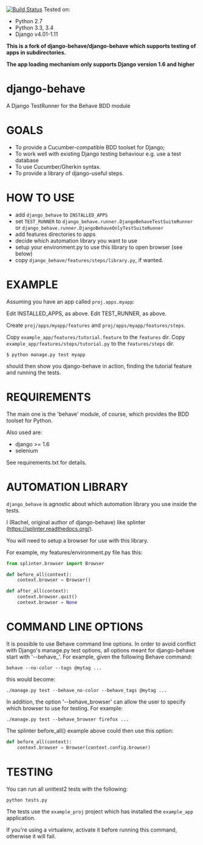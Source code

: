 [![Build Status](https://travis-ci.org/django-behave/django-behave.svg?branch=master)](https://travis-ci.org/django-behave/django-behave)
Tested on:
- Python 2.7 
- Python 3.3, 3.4 
- Django v4.01-1.11


**This is a fork of django-behave/django-behave which supports testing of apps in subdirectories.**

**The app loading mechanism only supports Django version 1.6 and higher**

django-behave
=============

A Django TestRunner for the Behave BDD module

GOALS
=====

- To provide a Cucumber-compatible BDD toolset for Django;
- To work well with existing Django testing behaviour e.g. use a test database
- To use Cucumber/Gherkin syntax.
- To provide a library of django-useful steps.

HOW TO USE
==========

- add `django_behave` to `INSTALLED_APPS`
- set `TEST_RUNNER` to `django_behave.runner.DjangoBehaveTestSuiteRunner`
  or `django_behave.runner.DjangoBehaveOnlyTestSuiteRunner`
- add features directories to apps
- decide which automation library you want to use
- setup your environment.py to use this library to open browser (see below)
- copy `django_behave/features/steps/library.py`, if wanted.

EXAMPLE
=======

Assuming you have an app called `proj.apps.myapp`:

Edit INSTALLED_APPS, as above.
Edit TEST_RUNNER, as above.

Create `proj/apps/myapp/features` and `proj/apps/myapp/features/steps`.

Copy `example_app/features/tutorial.feature` to the `features` dir.
Copy `example_app/features/steps/tutorial.py` to the `features/steps` dir.

```
$ python manage.py test myapp
```

should then show you django-behave in action, finding the tutorial feature
and running the tests.

REQUIREMENTS
============

The main one is the 'behave' module, of course, which provides the BDD toolset for Python.

Also used are:
- django >= 1.6
- selenium

See requirements.txt for details.

AUTOMATION LIBRARY
==================

`django_behave` is agnostic about which automation library you use inside the tests.

I (Rachel, original author of django-behave) like splinter (https://splinter.readthedocs.org/).

You will need to setup a browser for use with this library.

For example, my features/environment.py file has this:

```py
from splinter.browser import Browser

def before_all(context):
    context.browser = Browser()

def after_all(context):
    context.browser.quit()
    context.browser = None
```

COMMAND LINE OPTIONS
====================

It is possible to use Behave command line options.  In order to avoid conflict
with Django's manage.py test options, all options meant for django-behave start
with '--behave_'.  For example, given the following Behave command:

    behave --no-color --tags @mytag ...

this would become:

    ./manage.py test --behave_no-color --behave_tags @mytag ...

In addition, the option '--behave_browser' can allow the user to specify which
browser to use for testing.  For example:

    ./manage.py test --behave_browser firefox ...

The splinter before_all() example above could then use this option:

```py
def before_all(context):
    context.browser = Browser(context.config.browser)
```

TESTING
=======

You can run all unittest2 tests with the following:

    python tests.py

The tests use the `example_proj` project which has installed the `example_app` application.

If you're using a virtualenv, activate it before running this command, otherwise it will fail.

